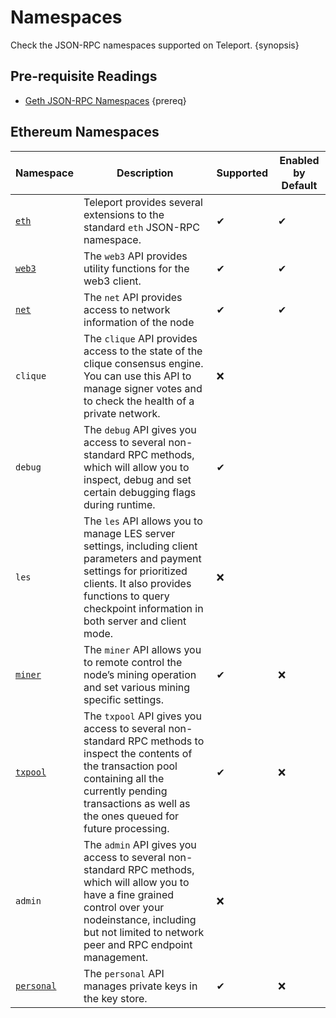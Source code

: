 <!--
order: 3
-->

# Namespaces

Check the JSON-RPC namespaces supported on Teleport. {synopsis}

## Pre-requisite Readings

- [Geth JSON-RPC Namespaces](https://geth.ethereum.org/docs/rpc/server) {prereq}

## Ethereum Namespaces

| Namespace                                     | Description                                                                                                                                                                                                                  | Supported | Enabled by Default |
| --------------------------------------------- | ---------------------------------------------------------------------------------------------------------------------------------------------------------------------------------------------------------------------------- | --------- | ------------------ |
| [`eth`](./endpoints.md#eth-methods)           | Teleport provides several extensions to the standard `eth` JSON-RPC namespace.                                                                                                                                               | ✔         | ✔                  |
| [`web3`](./endpoints.md#web3-methods)         | The `web3` API provides utility functions for the web3 client.                                                                                                                                                               | ✔         | ✔                  |
| [`net`](./endpoints.md#net-methods)           | The `net` API provides access to network information of the node                                                                                                                                                             | ✔         | ✔                  |
| `clique`                                      | The `clique` API provides access to the state of the clique consensus engine. You can use this API to manage signer votes and to check the health of a private network.                                                      | ❌         |                    |
| `debug`                                       | The `debug` API gives you access to several non-standard RPC methods, which will allow you to inspect, debug and set certain debugging flags during runtime.                                                                 | ✔         |                    |
| `les`                                         | The `les` API allows you to manage LES server settings, including client parameters and payment settings for prioritized clients. It also provides functions to query checkpoint information in both server and client mode. | ❌         |                    |
| [`miner`](./endpoints.md#miner-methods)       | The `miner` API allows you to remote control the node’s mining operation and set various mining specific settings.                                                                                                           | ✔         | ❌                  |
| [`txpool`](./endpoints.md#txpool-methods)     | The `txpool` API gives you access to several non-standard RPC methods to inspect the contents of the transaction pool containing all the currently pending transactions as well as the ones queued for future processing.    | ✔         | ❌                  |
| `admin`                                       | The `admin` API gives you access to several non-standard RPC methods, which will allow you to have a fine grained control over your nodeinstance, including but not limited to network peer and RPC endpoint management.     | ❌         |                    |
| [`personal`](./endpoints.md#personal-methods) | The `personal` API manages private keys in the key store.                                                                                                                                                                    | ✔         | ❌                  |
